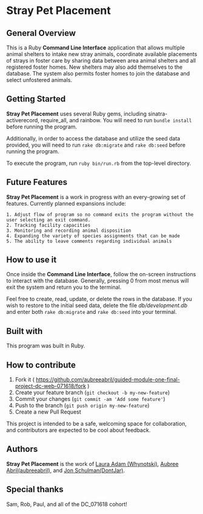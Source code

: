 # Stray Pet Placement

## General Overview

  This is a Ruby **Command Line Interface** application that allows multiple animal shelters to intake new stray animals, coordinate available placements of strays in foster care by sharing data between area animal shelters and all registered foster homes. New shelters may also add themselves to the database. The system also permits foster homes to join the database and select unfostered animals.

## Getting Started

  **Stray Pet Placement** uses several Ruby gems, including sinatra-activerecord, require_all, and rainbow. You will need to run `bundle install` before running the program.

  Additionally, in order to access the database and utilize the seed data provided, you will need to run `rake db:migrate` and `rake db:seed` before running the program.

  To execute the program, run `ruby bin/run.rb` from the top-level directory.

## Future Features

  **Stray Pet Placement** is a work in progress with an every-growing set of features.  Currently planned expansions include:

    1. Adjust flow of program so no command exits the program without the user selecting an exit command.
    2. Tracking facility capacities
    3. Monitoring and recording animal disposition
    4. Expanding the variety of species assignments that can be made
    5. The ability to leave comments regarding individual animals

## How to use it

  Once inside the **Command Line Interface**, follow the on-screen instructions to interact with the database.  Generally, pressing 0 from most menus will exit the system and return you to the terminal.

  Feel free to create, read, update, or delete the rows in the database.  If you wish to restore to the initial seed data, delete the file *db/development.db* and enter both `rake db:migrate` and `rake db:seed` into your terminal.

## Built with

  This program was built in Ruby.

## How to contribute

  1. Fork it ( https://github.com/aubreeabril/guided-module-one-final-project-dc-web-071618/fork )
  2. Create your feature branch (`git checkout -b my-new-feature`)
  3. Commit your changes (`git commit -am 'Add some feature'`)
  4. Push to the branch (`git push origin my-new-feature`)
  5. Create a new Pull Request

  This project is intended to be a safe, welcoming space for collaboration, and contributors are expected to be cool about feedback.

## Authors

  **Stray Pet Placement** is the work of [Laura Adam (Whynotski)](https://github.com/whynotski), [Aubree Abril(aubreeabril)](https://github.com/aubreeabril), and [Jon Schulman(DontJar)](https://github.com/DontJar).

## Special thanks

  Sam, Rob, Paul, and all of the DC_071618 cohort!
